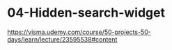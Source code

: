 # 04-Hidden-search-widget
https://visma.udemy.com/course/50-projects-50-days/learn/lecture/23595538#content
